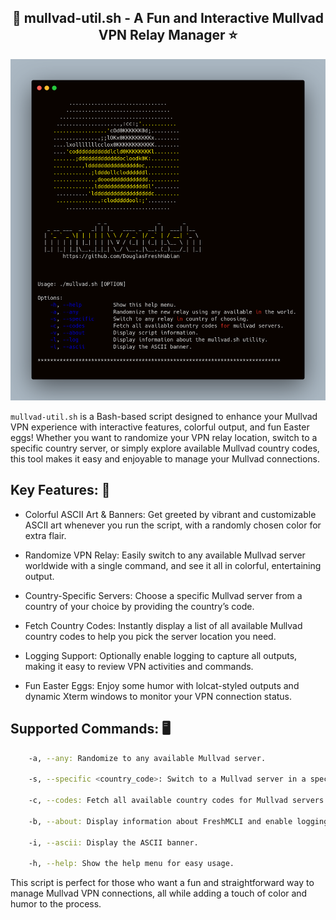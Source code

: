 <h2 align="center"> 
🌟 mullvad-util.sh - A Fun and Interactive Mullvad VPN Relay Manager ⭐️
</h2>

![mullvad-util help menu](https://github.com/DouglasFreshHabian/Mu11vad/blob/main/Assets/banner3.png)

`mullvad-util.sh` is a Bash-based script designed to enhance your Mullvad VPN experience with interactive features, colorful output, 
and fun Easter eggs! Whether you want to randomize your VPN relay location, switch to a specific country server, or simply explore 
available Mullvad country codes, this tool makes it easy and enjoyable to manage your Mullvad connections.

## Key Features: 🔑

   * Colorful ASCII Art & Banners: Get greeted by vibrant and customizable ASCII art whenever you run the script, with a randomly chosen color for extra flair.

   * Randomize VPN Relay: Easily switch to any available Mullvad server worldwide with a single command, and see it all in colorful, entertaining output.

   * Country-Specific Servers: Choose a specific Mullvad server from a country of your choice by providing the country’s code.

   * Fetch Country Codes: Instantly display a list of all available Mullvad country codes to help you pick the server location you need.

   * Logging Support: Optionally enable logging to capture all outputs, making it easy to review VPN activities and commands.

   * Fun Easter Eggs: Enjoy some humor with lolcat-styled outputs and dynamic Xterm windows to monitor your VPN connection status.

## Supported Commands: 🖥
```bash
    -a, --any: Randomize to any available Mullvad server.

    -s, --specific <country_code>: Switch to a Mullvad server in a specific country.

    -c, --codes: Fetch all available country codes for Mullvad servers.

    -b, --about: Display information about FreshMCLI and enable logging.

    -i, --ascii: Display the ASCII banner.

    -h, --help: Show the help menu for easy usage.
```
This script is perfect for those who want a fun and straightforward way to manage Mullvad VPN connections, all while adding a touch of color and humor to the process.
